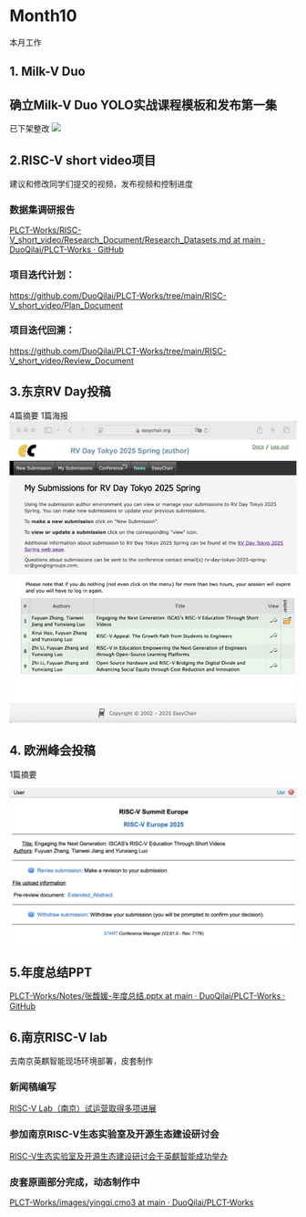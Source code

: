 # Month10

本月工作

## 1. Milk-V Duo
## 确立Milk-V Duo YOLO实战课程模板和发布第一集
已下架整改
![](../../../images/video1.png)

## 2.RISC-V short video项目
建议和修改同学们提交的视频，发布视频和控制进度

### 数据集调研报告

[PLCT-Works/RISC-V_short_video/Research_Document/Research_Datasets.md at main · DuoQilai/PLCT-Works · GitHub](https://github.com/DuoQilai/PLCT-Works/blob/main/RISC-V_short_video/Research_Document/Research_Datasets.md)
### 项目迭代计划：

https://github.com/DuoQilai/PLCT-Works/tree/main/RISC-V_short_video/Plan_Document

### 项目迭代回溯：

https://github.com/DuoQilai/PLCT-Works/tree/main/RISC-V_short_video/Review_Document

## 3.东京RV Day投稿

4篇摘要 1篇海报
![](../../images/Tokyo1.png)

## 4. 欧洲峰会投稿
1篇摘要

![](../../images/Europe.png)

## 5.年度总结PPT

[PLCT-Works/Notes/张馥媛-年度总结.pptx at main · DuoQilai/PLCT-Works · GitHub](https://github.com/DuoQilai/PLCT-Works/blob/main/Notes/%E5%BC%A0%E9%A6%A5%E5%AA%9B-%E5%B9%B4%E5%BA%A6%E6%80%BB%E7%BB%93.pptx)

## 6.南京RISC-V lab 
去南京英麒智能现场环境部署，皮套制作
### 新闻稿编写

[RISC-V Lab（南京）试运营取得多项进展](https://mp.weixin.qq.com/s/GYI88Xx3yTg8L5kdxL8PAA)
### 参加南京RISC-V生态实验室及开源生态建设研讨会

[RISC-V生态实验室及开源生态建设研讨会于英麒智能成功举办](https://mp.weixin.qq.com/s/lOeF3Xiu1d3g5ofq05444Q)
### 皮套原画部分完成，动态制作中

[PLCT-Works/images/yingqi.cmo3 at main · DuoQilai/PLCT-Works](https://github.com/DuoQilai/PLCT-Works/blob/main/images/yingqi.cmo3)
